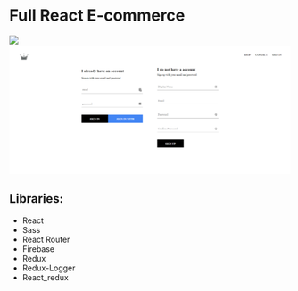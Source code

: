 # Full React E-commerce
![](./screenshots/e-commer-1.png)
![](./screenshots/e-commer-2.png)

## Libraries:
- React
- Sass
- React Router
- Firebase
- Redux
- Redux-Logger
- React_redux
